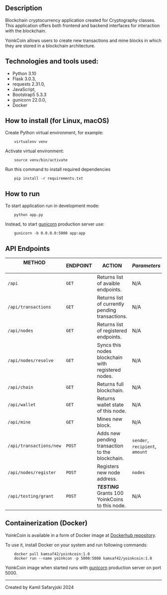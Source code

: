 ## Description

Blockchain cryptocurrency application created for Cryptography classes.
This application offers both frontend and backend interfaces for interaction with the blockchain.

YoinkCoin allows users to create new transactions and mine blocks in which they are stored in a blockchain architecture.


## Technologies and tools used:

- Python 3.10
- Flask 3.0.3,
- requests 2.31.0,
- JavaScript,
- Bootstrap5 5.3.3
- gunicorn 22.0.0,
- Docker


## How to install (for Linux, macOS)

Create Python virtual environment, for example:

        virtualenv venv

Activate virtual environment:

        source venv/bin/activate

Run this command to install required dependencies

        pip install -r requirements.txt


## How to run

To start application run in development mode:

        python app.py

Instead, to start <a href="https://gunicorn.org/">gunicorn</a> production server use:
        
        gunicorn -b 0.0.0.0:5000 app:app


## API Endpoints


| **METHOD** &nbsp;&nbsp;&nbsp;&nbsp;&nbsp;&nbsp;&nbsp;&nbsp;&nbsp;&nbsp;&nbsp;&nbsp;&nbsp;&nbsp;&nbsp;&nbsp;&nbsp;&nbsp;&nbsp;&nbsp;&nbsp;&nbsp;&nbsp;&nbsp;&nbsp;&nbsp;&nbsp;&nbsp;&nbsp;&nbsp;&nbsp; | **ENDPOINT** | **ACTION** | ***Parameters*** |
| ------------- | ------------- | ------------- | ------------- |
| ```/api``` | ```GET``` | Returns list of avaible endpoints. | N/A |
| ```/api/transactions``` | ```GET``` | Returns list of currently pending transactions. | N/A |
| ```/api/nodes``` | ```GET``` | Returns list of registered endpoints. | N/A |
| ```/api/nodes/resolve``` | ```GET``` | Syncs this nodes blockchain with registered nodes. | N/A |
| ```/api/chain``` | ```GET``` | Returns full blockchain. | N/A |
| ```/api/wallet``` | ```GET``` | Returns wallet state of this node. | N/A |
| ```/api/mine``` | ```GET``` | Mines new block. | N/A |
| ```/api/transactions/new``` | ```POST``` | Adds new pending transaction to the blockchain. | ```sender```, ```recipient```, ```amount``` |
| ```/api/nodes/register``` | ```POST``` | Registers new node address. | ```nodes``` |
| ```/api/testing/grant``` | ```POST``` | ***TESTING*** Grants 100 YoinkCoins to this node.  | N/A |


## Containerization (Docker)

YoinkCoin is available in a form of Docker image at <a href="https://hub.docker.com/repository/docker/kamsaf42/yoinkcoin/general">Dockerhub repository</a>.

To use it, install Docker on your system and run following commands:

        docker pull kamsaf42/yoinkcoin:1.0
        docker run --name yoinkcon -p 5000:5000 kamsaf42/yoinkcoin:1.0

YoinkCoin image when started runs with <a href="https://gunicorn.org/">gunicorn</a> production server on port 5000.

<hr>

Created by Kamil Safaryjski 2024
